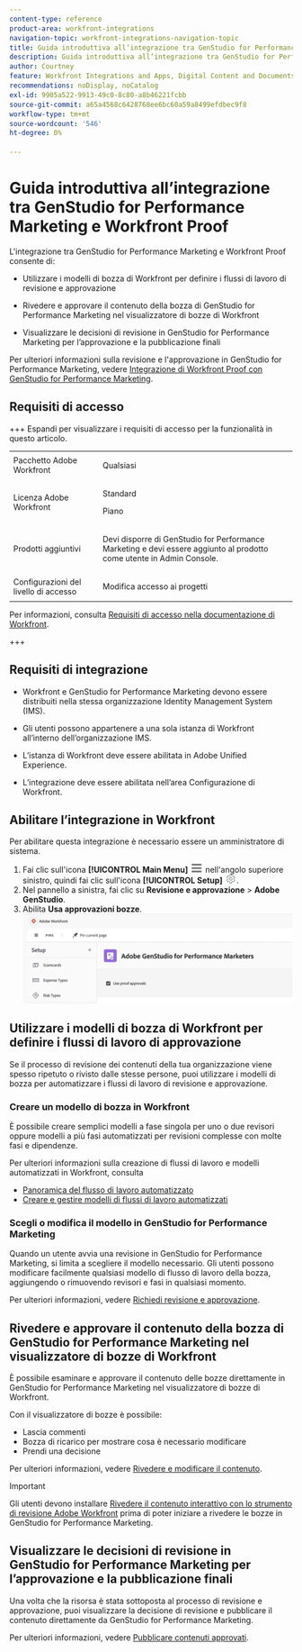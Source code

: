 ```yaml
---
content-type: reference
product-area: workfront-integrations
navigation-topic: workfront-integrations-navigation-topic
title: Guida introduttiva all’integrazione tra GenStudio for Performance Marketing e Workfront Proof
description: Guida introduttiva all’integrazione tra GenStudio for Performance Marketing e Workfront Proof
author: Courtney
feature: Workfront Integrations and Apps, Digital Content and Documents
recommendations: noDisplay, noCatalog
exl-id: 9905a522-9913-49c0-8c80-a8b46221fcbb
source-git-commit: a65a4568c6428768ee6bc60a59a8499efdbec9f8
workflow-type: tm+mt
source-wordcount: '546'
ht-degree: 0%

---
```


# Guida introduttiva all’integrazione tra GenStudio for Performance Marketing e Workfront Proof

L&#39;integrazione tra GenStudio for Performance Marketing e Workfront Proof consente di:

* Utilizzare i modelli di bozza di Workfront per definire i flussi di lavoro di revisione e approvazione

* Rivedere e approvare il contenuto della bozza di GenStudio for Performance Marketing nel visualizzatore di bozze di Workfront

* Visualizzare le decisioni di revisione in GenStudio for Performance Marketing per l’approvazione e la pubblicazione finali

Per ulteriori informazioni sulla revisione e l&#39;approvazione in GenStudio for Performance Marketing, vedere [Integrazione di Workfront Proof con GenStudio for Performance Marketing](https://experienceleague.adobe.com/en/docs/genstudio-for-performance-marketing/user-guide/approve/proof-integration).


## Requisiti di accesso

+++ Espandi per visualizzare i requisiti di accesso per la funzionalità in questo articolo.

<table style="table-layout:auto"> 
 <col> 
 <col> 
 <tbody> 
 <tr> 
   <td role="rowheader">Pacchetto Adobe Workfront</td> 
   <td> 
   <p>Qualsiasi</p> 
   </td> 
  </tr> 
  <tr> 
   <td role="rowheader">Licenza Adobe Workfront</td> 
   <td> 
   <p>Standard </p> 
   <p>Piano </p></td> 
  </tr> 
  <tr> 
   <td role="rowheader">Prodotti aggiuntivi</td> 
   <td> 
   <p> Devi disporre di GenStudio for Performance Marketing e devi essere aggiunto al prodotto come utente in Admin Console. </p> </td> 
  </tr> 
  <tr> 
   <td role="rowheader">Configurazioni del livello di accesso</td> 
   <td> <p>Modifica accesso ai progetti</p> </td> 
  </tr> 
 </tbody> 
</table>

Per informazioni, consulta [Requisiti di accesso nella documentazione di Workfront](/help/quicksilver/administration-and-setup/add-users/access-levels-and-object-permissions/access-level-requirements-in-documentation.md).

+++


## Requisiti di integrazione

* Workfront e GenStudio for Performance Marketing devono essere distribuiti nella stessa organizzazione Identity Management System (IMS).

* Gli utenti possono appartenere a una sola istanza di Workfront all’interno dell’organizzazione IMS.

* L’istanza di Workfront deve essere abilitata in Adobe Unified Experience.

* L’integrazione deve essere abilitata nell’area Configurazione di Workfront.


## Abilitare l’integrazione in Workfront

Per abilitare questa integrazione è necessario essere un amministratore di sistema.

1. Fai clic sull&#39;icona **[!UICONTROL Main Menu]** ![Main Menu](/help/_includes/assets/main-menu-icon-left-nav.png) nell&#39;angolo superiore sinistro, quindi fai clic sull&#39;icona **[!UICONTROL Setup]** ![Setup](/help/_includes/assets/gear-icon-setup.png).
1. Nel pannello a sinistra, fai clic su **Revisione e approvazione** > **Adobe GenStudio**.
1. Abilita **Usa approvazioni bozze**.
   ![abilitare la verifica per l&#39;impostazione di GenStudio](assets/enable-proofing-gs.png)

## Utilizzare i modelli di bozza di Workfront per definire i flussi di lavoro di approvazione

Se il processo di revisione dei contenuti della tua organizzazione viene spesso ripetuto o rivisto dalle stesse persone, puoi utilizzare i modelli di bozza per automatizzare i flussi di lavoro di revisione e approvazione.

### Creare un modello di bozza in Workfront

È possibile creare semplici modelli a fase singola per uno o due revisori oppure modelli a più fasi automatizzati per revisioni complesse con molte fasi e dipendenze.

Per ulteriori informazioni sulla creazione di flussi di lavoro e modelli automatizzati in Workfront, consulta

* [Panoramica del flusso di lavoro automatizzato](/help/quicksilver/review-and-approve-work/proofing/proofing-overview/automated-workflow.md)
* [Creare e gestire modelli di flussi di lavoro automatizzati](/help/quicksilver/administration-and-setup/manage-workfront/configure-proofing/create-manage-automated-workflow-templates.md)

### Scegli o modifica il modello in GenStudio for Performance Marketing

Quando un utente avvia una revisione in GenStudio for Performance Marketing, si limita a scegliere il modello necessario. Gli utenti possono modificare facilmente qualsiasi modello di flusso di lavoro della bozza, aggiungendo o rimuovendo revisori e fasi in qualsiasi momento.

Per ulteriori informazioni, vedere [Richiedi revisione e approvazione](https://experienceleague.adobe.com/en/docs/genstudio-for-performance-marketing/user-guide/approve/request-review).

## Rivedere e approvare il contenuto della bozza di GenStudio for Performance Marketing nel visualizzatore di bozze di Workfront

È possibile esaminare e approvare il contenuto delle bozze direttamente in GenStudio for Performance Marketing nel visualizzatore di bozze di Workfront.

Con il visualizzatore di bozze è possibile:

* Lascia commenti
* Bozza di ricarico per mostrare cosa è necessario modificare
* Prendi una decisione

Per ulteriori informazioni, vedere [Rivedere e modificare il contenuto](https://experienceleague.adobe.com/en/docs/genstudio-for-performance-marketing/user-guide/approve/review-and-edit).


>[!IMPORTANT]
>
>Gli utenti devono installare [Rivedere il contenuto interattivo con lo strumento di revisione Adobe Workfront](/help/quicksilver/review-and-approve-work/proofing/reviewing-proofs-within-workfront/review-a-proof/review-proof-in-web-viewer-extension.md) prima di poter iniziare a rivedere le bozze in GenStudio for Performance Marketing.


## Visualizzare le decisioni di revisione in GenStudio for Performance Marketing per l’approvazione e la pubblicazione finali

Una volta che la risorsa è stata sottoposta al processo di revisione e approvazione, puoi visualizzare la decisione di revisione e pubblicare il contenuto direttamente da GenStudio for Performance Marketing.

Per ulteriori informazioni, vedere [Pubblicare contenuti approvati](https://experienceleague.adobe.com/en/docs/genstudio-for-performance-marketing/user-guide/approve/publish-content).
